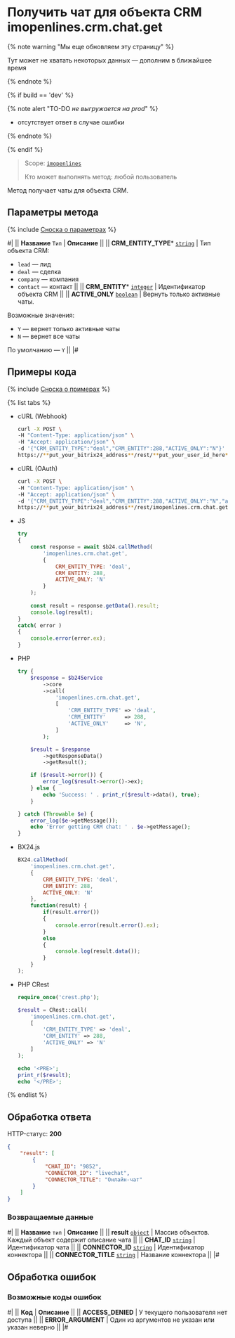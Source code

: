 # Получить чат для объекта CRM imopenlines.crm.chat.get

{% note warning "Мы еще обновляем эту страницу" %}

Тут может не хватать некоторых данных — дополним в ближайшее время

{% endnote %}

{% if build == 'dev' %}

{% note alert "TO-DO _не выгружается на prod_" %}

- отсутствует ответ в случае ошибки

{% endnote %}

{% endif %}

> Scope: [`imopenlines`](../../../scopes/permissions.md)
>
> Кто может выполнять метод: любой пользователь

Метод получает чаты для объекта CRM.

## Параметры метода

{% include [Сноска о параметрах](../../../../_includes/required.md) %}

#|
|| **Название**
`Тип` | **Описание** ||
|| **CRM_ENTITY_TYPE***
[`string`](../../../data-types.md) | Тип объекта CRM: 
- `lead` — лид
- `deal` — сделка
- `company` — компания
- `contact` — контакт
 ||
|| **CRM_ENTITY***
[`integer`](../../../data-types.md) | Идентификатор объекта CRM ||
|| **ACTIVE_ONLY**
[`boolean`](../../../data-types.md) | Вернуть только активные чаты.

Возможные значения:
- `Y` — вернет только активные чаты
- `N` — вернет все чаты
 
По умолчанию — `Y` ||
|#

## Примеры кода

{% include [Сноска о примерах](../../../../_includes/examples.md) %}

{% list tabs %}

- cURL (Webhook)

    ```bash
    curl -X POST \
    -H "Content-Type: application/json" \
    -H "Accept: application/json" \
    -d '{"CRM_ENTITY_TYPE":"deal","CRM_ENTITY":288,"ACTIVE_ONLY":"N"}' \
    https://**put_your_bitrix24_address**/rest/**put_your_user_id_here**/**put_your_webbhook_here**/imopenlines.crm.chat.get
    ```

- cURL (OAuth)

    ```bash
    curl -X POST \
    -H "Content-Type: application/json" \
    -H "Accept: application/json" \
    -d '{"CRM_ENTITY_TYPE":"deal","CRM_ENTITY":288,"ACTIVE_ONLY":"N","auth":"**put_access_token_here**"}' \
    https://**put_your_bitrix24_address**/rest/imopenlines.crm.chat.get
    ```

- JS


    ```js
    try
    {
    	const response = await $b24.callMethod(
    		'imopenlines.crm.chat.get',
    		{
    			CRM_ENTITY_TYPE: 'deal',
    			CRM_ENTITY: 288,
    			ACTIVE_ONLY: 'N'
    		}
    	);
    	
    	const result = response.getData().result;
    	console.log(result);
    }
    catch( error )
    {
    	console.error(error.ex);
    }
    ```

- PHP


    ```php
    try {
        $response = $b24Service
            ->core
            ->call(
                'imopenlines.crm.chat.get',
                [
                    'CRM_ENTITY_TYPE' => 'deal',
                    'CRM_ENTITY'      => 288,
                    'ACTIVE_ONLY'     => 'N',
                ]
            );
    
        $result = $response
            ->getResponseData()
            ->getResult();
    
        if ($result->error()) {
            error_log($result->error()->ex);
        } else {
            echo 'Success: ' . print_r($result->data(), true);
        }
    
    } catch (Throwable $e) {
        error_log($e->getMessage());
        echo 'Error getting CRM chat: ' . $e->getMessage();
    }
    ```

- BX24.js

    ```js
    BX24.callMethod(
        'imopenlines.crm.chat.get',
        {
            CRM_ENTITY_TYPE: 'deal',
            CRM_ENTITY: 288,
            ACTIVE_ONLY: 'N'
        },
        function(result) {
            if(result.error())
            {
                console.error(result.error().ex);
            }
            else
            {
                console.log(result.data());
            }
        }
    );
    ```

- PHP CRest

    ```php
    require_once('crest.php');

    $result = CRest::call(
        'imopenlines.crm.chat.get',
        [
            'CRM_ENTITY_TYPE' => 'deal',
            'CRM_ENTITY' => 288,
            'ACTIVE_ONLY' => 'N'
        ]
    );

    echo '<PRE>';
    print_r($result);
    echo '</PRE>';
    ```

{% endlist %}

## Обработка ответа

HTTP-статус: **200**

```json
{
    "result": [
        {
            "CHAT_ID": "9852",
            "CONNECTOR_ID": "livechat",
            "CONNECTOR_TITLE": "Онлайн-чат"
        }
    ]
}
```

### Возвращаемые данные

#|
|| **Название**
`тип` | **Описание** ||
|| **result**
[`object`](../../data-types.md) | Массив объектов. Каждый объект содержит описание чата ||
|| **CHAT_ID**
[`string`](../../data-types.md) | Идентификатор чата ||
|| **CONNECTOR_ID**
[`string`](../../data-types.md) | Идентификатор коннектора ||
|| **CONNECTOR_TITLE**
[`string`](../../data-types.md) | Название коннектора ||
|#

## Обработка ошибок

### Возможные коды ошибок

#|
|| **Код** | **Описание** ||
|| **ACCESS_DENIED** | У текущего пользователя нет доступа ||
|| **ERROR_ARGUMENT** | Один из аргументов не указан или указан неверно ||
|#
